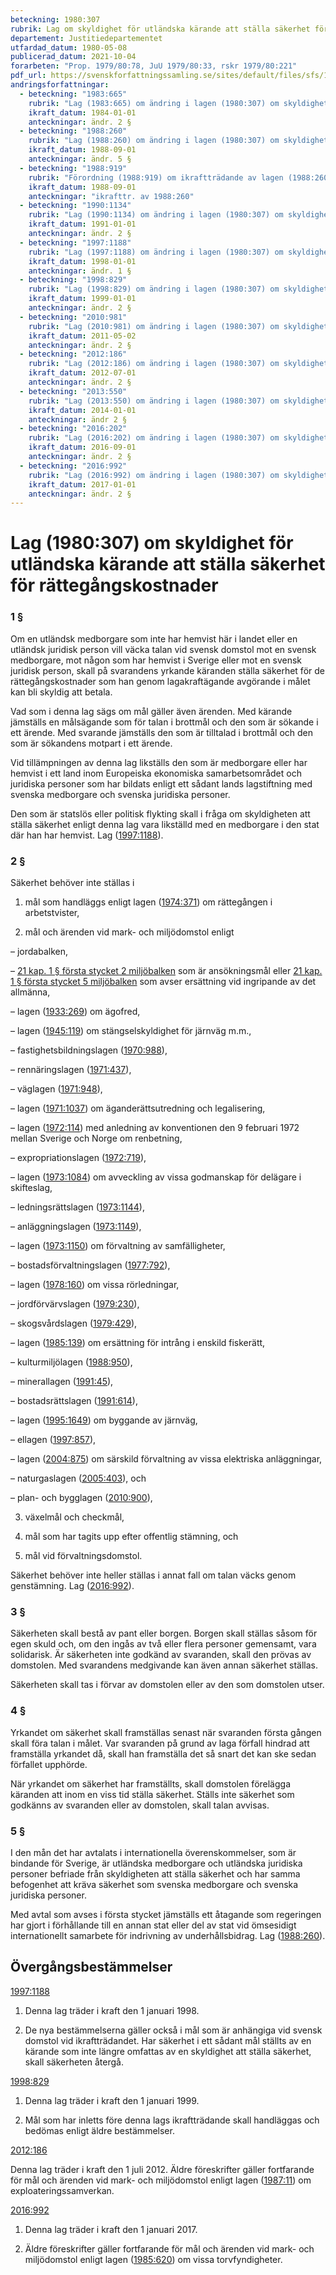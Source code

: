 ```yaml
---
beteckning: 1980:307
rubrik: Lag om skyldighet för utländska kärande att ställa säkerhet för rättegångskostnader
departement: Justitiedepartementet
utfardad_datum: 1980-05-08
publicerad_datum: 2021-10-04
forarbeten: "Prop. 1979/80:78, JuU 1979/80:33, rskr 1979/80:221"
pdf_url: https://svenskforfattningssamling.se/sites/default/files/sfs/1980-05/SFS1980-307.pdf
andringsforfattningar:
  - beteckning: "1983:665"
    rubrik: "Lag (1983:665) om ändring i lagen (1980:307) om skyldighet för utländska kärande att ställa säkerhet för rättegångskostnader"
    ikraft_datum: 1984-01-01
    anteckningar: ändr. 2 §
  - beteckning: "1988:260"
    rubrik: "Lag (1988:260) om ändring i lagen (1980:307) om skyldighet för utländska kärande att ställa säkerhet för rättegångskostnader"
    ikraft_datum: 1988-09-01
    anteckningar: ändr. 5 §
  - beteckning: "1988:919"
    rubrik: "Förordning (1988:919) om ikraftträdande av lagen (1988:260) om ändring i lagen (1980:307) om skyldighet för utländska kärande att ställa säkerhet för rättegångskostnader"
    ikraft_datum: 1988-09-01
    anteckningar: "ikrafttr. av 1988:260"
  - beteckning: "1990:1134"
    rubrik: "Lag (1990:1134) om ändring i lagen (1980:307) om skyldighet för utländska kärande att ställa säkerhet för rättegångskostnader"
    ikraft_datum: 1991-01-01
    anteckningar: ändr. 2 §
  - beteckning: "1997:1188"
    rubrik: "Lag (1997:1188) om ändring i lagen (1980:307) om skyldighet för utländska kärande att ställa säkerhet för rättegångskostnader"
    ikraft_datum: 1998-01-01
    anteckningar: ändr. 1 §
  - beteckning: "1998:829"
    rubrik: "Lag (1998:829) om ändring i lagen (1980:307) om skyldighet för utländska kärande att ställa säkerhet för rättegångskostnader"
    ikraft_datum: 1999-01-01
    anteckningar: ändr. 2 §
  - beteckning: "2010:981"
    rubrik: "Lag (2010:981) om ändring i lagen (1980:307) om skyldighet för utländska kärande att ställa säkerhet för rättegångskostnader"
    ikraft_datum: 2011-05-02
    anteckningar: ändr. 2 §
  - beteckning: "2012:186"
    rubrik: "Lag (2012:186) om ändring i lagen (1980:307) om skyldighet för utländska kärande att ställa säkerhet för rättegångskostnader"
    ikraft_datum: 2012-07-01
    anteckningar: ändr. 2 §
  - beteckning: "2013:550"
    rubrik: "Lag (2013:550) om ändring i lagen (1980:307) om skyldighet för utländska kärande att ställa säkerhet för rättegångskostnader"
    ikraft_datum: 2014-01-01
    anteckningar: ändr 2 §
  - beteckning: "2016:202"
    rubrik: "Lag (2016:202) om ändring i lagen (1980:307) om skyldighet för utländska kärande att ställa säkerhet för rättegångskostnader"
    ikraft_datum: 2016-09-01
    anteckningar: ändr. 2 §
  - beteckning: "2016:992"
    rubrik: "Lag (2016:992) om ändring i lagen (1980:307) om skyldighet för utländska kärande att ställa säkerhet för rättegångskostnader"
    ikraft_datum: 2017-01-01
    anteckningar: ändr. 2 §
---
```


# Lag (1980:307) om skyldighet för utländska kärande att ställa säkerhet för rättegångskostnader

### 1 §

Om en utländsk medborgare som inte har hemvist här i landet eller en utländsk juridisk person vill väcka talan vid svensk domstol mot en svensk medborgare, mot någon som har hemvist i Sverige eller mot en svensk juridisk person, skall på svarandens yrkande käranden ställa säkerhet för de rättegångskostnader som han genom lagakraftägande avgörande i målet kan bli skyldig att betala.

Vad som i denna lag sägs om mål gäller även ärenden. Med kärande jämställs en målsägande som för talan i brottmål och den som är sökande i ett ärende. Med svarande jämställs den som är tilltalad i brottmål och den som är sökandens motpart i ett ärende.

Vid tillämpningen av denna lag likställs den som är medborgare eller har hemvist i ett land inom Europeiska ekonomiska samarbetsområdet och juridiska personer som har bildats enligt ett sådant lands lagstiftning med svenska medborgare och svenska juridiska personer.

Den som är statslös eller politisk flykting skall i fråga om skyldigheten att ställa säkerhet enligt denna lag vara likställd med en medborgare i den stat där han har hemvist. Lag ([1997:1188](https://selex.se/eli/sfs/1997/1188)).

### 2 §

Säkerhet behöver inte ställas i

1. mål som handläggs enligt lagen ([1974:371](https://selex.se/eli/sfs/1974/371)) om rättegången i arbetstvister,

2. mål och ärenden vid mark- och miljödomstol enligt

– jordabalken,

– [21 kap. 1 § första stycket 2 miljöbalken](https://selex.se/eli/sfs/1998/808#kap21.1) som är ansökningsmål eller [21 kap. 1 § första stycket 5 miljöbalken](https://selex.se/eli/sfs/1998/808#kap21.1) som avser ersättning vid ingripande av det allmänna,

– lagen ([1933:269](https://selex.se/eli/sfs/1933/269)) om ägofred,

– lagen ([1945:119](https://selex.se/eli/sfs/1945/119)) om stängselskyldighet för järnväg m.m.,

– fastighetsbildningslagen ([1970:988](https://selex.se/eli/sfs/1970/988)),

– rennäringslagen ([1971:437](https://selex.se/eli/sfs/1971/437)),

– väglagen ([1971:948](https://selex.se/eli/sfs/1971/948)),

– lagen ([1971:1037](https://selex.se/eli/sfs/1971/1037)) om äganderättsutredning och legalisering,

– lagen ([1972:114](https://selex.se/eli/sfs/1972/114)) med anledning av konventionen den 9 februari 1972 mellan Sverige och Norge om renbetning,

– expropriationslagen ([1972:719](https://selex.se/eli/sfs/1972/719)),

– lagen ([1973:1084](https://selex.se/eli/sfs/1973/1084)) om avveckling av vissa godmanskap för delägare i skifteslag,

– ledningsrättslagen ([1973:1144](https://selex.se/eli/sfs/1973/1144)),

– anläggningslagen ([1973:1149](https://selex.se/eli/sfs/1973/1149)),

– lagen ([1973:1150](https://selex.se/eli/sfs/1973/1150)) om förvaltning av samfälligheter,

– bostadsförvaltningslagen ([1977:792](https://selex.se/eli/sfs/1977/792)),

– lagen ([1978:160](https://selex.se/eli/sfs/1978/160)) om vissa rörledningar,

– jordförvärvslagen ([1979:230](https://selex.se/eli/sfs/1979/230)),

– skogsvårdslagen ([1979:429](https://selex.se/eli/sfs/1979/429)),

– lagen ([1985:139](https://selex.se/eli/sfs/1985/139)) om ersättning för intrång i enskild fiskerätt,

– kulturmiljölagen ([1988:950](https://selex.se/eli/sfs/1988/950)),

– minerallagen ([1991:45](https://selex.se/eli/sfs/1991/45)),

– bostadsrättslagen ([1991:614](https://selex.se/eli/sfs/1991/614)),

– lagen ([1995:1649](https://selex.se/eli/sfs/1995/1649)) om byggande av järnväg,

– ellagen ([1997:857](https://selex.se/eli/sfs/1997/857)),

– lagen ([2004:875](https://selex.se/eli/sfs/2004/875)) om särskild förvaltning av vissa elektriska anläggningar,

– naturgaslagen ([2005:403](https://selex.se/eli/sfs/2005/403)), och

– plan- och bygglagen ([2010:900](https://selex.se/eli/sfs/2010/900)),

3. växelmål och checkmål,

4. mål som har tagits upp efter offentlig stämning, och

5. mål vid förvaltningsdomstol.

Säkerhet behöver inte heller ställas i annat fall om talan väcks genom genstämning. Lag ([2016:992](https://selex.se/eli/sfs/2016/992)).

### 3 §

Säkerheten skall bestå av pant eller borgen. Borgen skall ställas såsom för egen skuld och, om den ingås av två eller flera personer gemensamt, vara solidarisk. Är säkerheten inte godkänd av svaranden, skall den prövas av domstolen. Med svarandens medgivande kan även annan säkerhet ställas.

Säkerheten skall tas i förvar av domstolen eller av den som domstolen utser.

### 4 §

Yrkandet om säkerhet skall framställas senast när svaranden första gången skall föra talan i målet. Var svaranden på grund av laga förfall hindrad att framställa yrkandet då, skall han framställa det så snart det kan ske sedan förfallet upphörde.

När yrkandet om säkerhet har framställts, skall domstolen förelägga käranden att inom en viss tid ställa säkerhet. Ställs inte säkerhet som godkänns av svaranden eller av domstolen, skall talan avvisas.

### 5 §

I den mån det har avtalats i internationella överenskommelser, som är bindande för Sverige, är utländska medborgare och utländska juridiska personer befriade från skyldigheten att ställa säkerhet och har samma befogenhet att kräva säkerhet som svenska medborgare och svenska juridiska personer.

Med avtal som avses i första stycket jämställs ett åtagande som regeringen har gjort i förhållande till en annan stat eller del av stat vid ömsesidigt internationellt samarbete för indrivning av underhållsbidrag. Lag ([1988:260](https://selex.se/eli/sfs/1988/260)).

## Övergångsbestämmelser

[1997:1188](https://selex.se/eli/sfs/1997/1188)

1. Denna lag träder i kraft den 1 januari 1998.

2. De nya bestämmelserna gäller också i mål som är anhängiga vid svensk domstol vid ikraftträdandet. Har säkerhet i ett sådant mål ställts av en kärande som inte längre omfattas av en skyldighet att ställa säkerhet, skall säkerheten återgå.

[1998:829](https://selex.se/eli/sfs/1998/829)

1. Denna lag träder i kraft den 1 januari 1999.

2. Mål som har inletts före denna lags ikraftträdande skall handläggas och bedömas enligt äldre bestämmelser.

[2012:186](https://selex.se/eli/sfs/2012/186)

Denna lag träder i kraft den 1 juli 2012. Äldre föreskrifter gäller fortfarande för mål och ärenden vid mark- och miljödomstol enligt lagen ([1987:11](https://selex.se/eli/sfs/1987/11)) om exploateringssamverkan.

[2016:992](https://selex.se/eli/sfs/2016/992)

1. Denna lag träder i kraft den 1 januari 2017.

2. Äldre föreskrifter gäller fortfarande för mål och ärenden vid mark- och miljödomstol enligt lagen ([1985:620](https://selex.se/eli/sfs/1985/620)) om vissa torvfyndigheter.